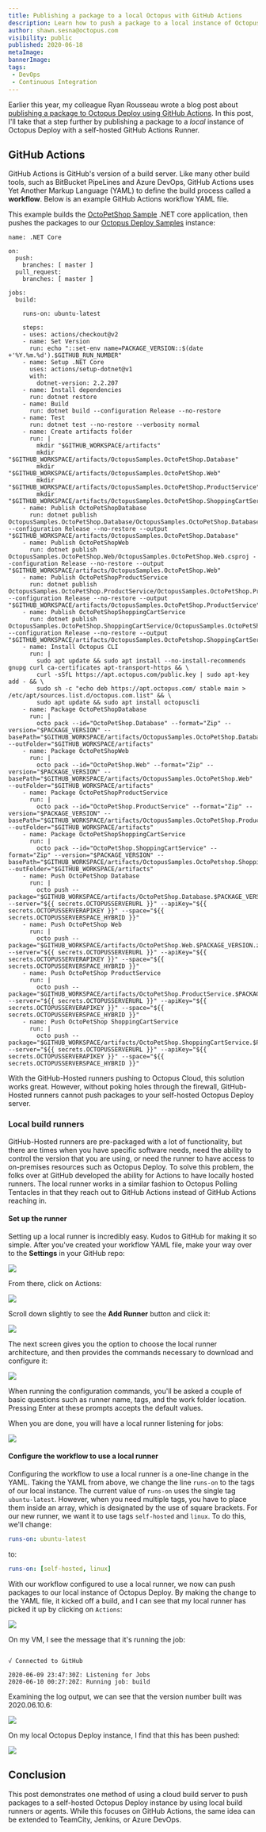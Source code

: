 ```yaml
---
title: Publishing a package to a local Octopus with GitHub Actions
description: Learn how to push a package to a local instance of Octopus Deploy with a GitHub Actions Runner
author: shawn.sesna@octopus.com
visibility: public
published: 2020-06-18
metaImage: 
bannerImage: 
tags:
 - DevOps
 - Continuous Integration
---
```


Earlier this year, my colleague Ryan Rousseau wrote a blog post about [publishing a package to Octopus Deploy using GitHub Actions](https://octopus.com/blog/publishing-a-package-to-octopus-with-github-actions).  In this post, I'll take that a step further by publishing a package to a *local* instance of Octopus Deploy with a self-hosted GitHub Actions Runner.

## GitHub Actions

GitHub Actions is GitHub's version of a build server.  Like many other build tools, such as BitBucket PipeLines and Azure DevOps, GitHub Actions uses Yet Another Markup Language (YAML) to define the build process called a **workflow**. Below is an example GitHub Actions workflow YAML file.  

This example builds the [OctoPetShop Sample](https://github.com/OctopusSamples/OctoPetShop) .NET core application, then pushes the packages to our [Octopus Deploy Samples](https://samples.octopus.app/) instance:

```
name: .NET Core 

on:
  push:
    branches: [ master ] 
  pull_request:
    branches: [ master ]

jobs:
  build:

    runs-on: ubuntu-latest 

    steps:
    - uses: actions/checkout@v2
    - name: Set Version
      run: echo "::set-env name=PACKAGE_VERSION::$(date +'%Y.%m.%d').$GITHUB_RUN_NUMBER"
    - name: Setup .NET Core
      uses: actions/setup-dotnet@v1
      with:
        dotnet-version: 2.2.207
    - name: Install dependencies
      run: dotnet restore
    - name: Build
      run: dotnet build --configuration Release --no-restore
    - name: Test
      run: dotnet test --no-restore --verbosity normal
    - name: Create artifacts folder
      run: |
        mkdir "$GITHUB_WORKSPACE/artifacts"
        mkdir "$GITHUB_WORKSPACE/artifacts/OctopusSamples.OctoPetShop.Database"
        mkdir "$GITHUB_WORKSPACE/artifacts/OctopusSamples.OctoPetShop.Web"
        mkdir "$GITHUB_WORKSPACE/artifacts/OctopusSamples.OctoPetShop.ProductService"
        mkdir "$GITHUB_WORKSPACE/artifacts/OctopusSamples.OctoPetShop.ShoppingCartService"
    - name: Publish OctoPetShopDatabase
      run: dotnet publish OctopusSamples.OctoPetShop.Database/OctopusSamples.OctoPetShop.Database.csproj --configuration Release --no-restore --output "$GITHUB_WORKSPACE/artifacts/OctopusSamples.OctoPetShop.Database"
    - name: Publish OctoPetShopWeb
      run: dotnet publish OctopusSamples.OctoPetShop.Web/OctopusSamples.OctoPetShop.Web.csproj --configuration Release --no-restore --output "$GITHUB_WORKSPACE/artifacts/OctopusSamples.OctoPetShop.Web"
    - name: Publish OctoPetShopProductService
      run: dotnet publish OctopusSamples.OctoPetShop.ProductService/OctopusSamples.OctoPetShop.ProductService.csproj --configuration Release --no-restore --output "$GITHUB_WORKSPACE/artifacts/OctopusSamples.OctoPetShop.ProductService"
    - name: Publish OctoPetShopShoppingCartService
      run: dotnet publish OctopusSamples.OctoPetShop.ShoppingCartService/OctopusSamples.OctoPetShop.ShoppingCartService.csproj --configuration Release --no-restore --output "$GITHUB_WORKSPACE/artifacts/OctopusSamples.OctoPetshop.ShoppingCartService"
    - name: Install Octopus CLI
      run: |
        sudo apt update && sudo apt install --no-install-recommends gnupg curl ca-certificates apt-transport-https && \
        curl -sSfL https://apt.octopus.com/public.key | sudo apt-key add - && \
        sudo sh -c "echo deb https://apt.octopus.com/ stable main > /etc/apt/sources.list.d/octopus.com.list" && \
        sudo apt update && sudo apt install octopuscli
    - name: Package OctoPetShopDatabase
      run: |
        octo pack --id="OctoPetShop.Database" --format="Zip" --version="$PACKAGE_VERSION" --basePath="$GITHUB_WORKSPACE/artifacts/OctopusSamples.OctoPetShop.Database" --outFolder="$GITHUB_WORKSPACE/artifacts"
    - name: Package OctoPetShopWeb
      run: |
        octo pack --id="OctoPetShop.Web" --format="Zip" --version="$PACKAGE_VERSION" --basePath="$GITHUB_WORKSPACE/artifacts/OctopusSamples.OctoPetShop.Web" --outFolder="$GITHUB_WORKSPACE/artifacts"
    - name: Package OctoPetShopProductService
      run: |
        octo pack --id="OctoPetShop.ProductService" --format="Zip" --version="$PACKAGE_VERSION" --basePath="$GITHUB_WORKSPACE/artifacts/OctopusSamples.OctoPetShop.ProductService" --outFolder="$GITHUB_WORKSPACE/artifacts"
    - name: Package OctoPetShopShoppingCartService
      run: |
        octo pack --id="OctoPetShop.ShoppingCartService" --format="Zip" --version="$PACKAGE_VERSION" --basePath="$GITHUB_WORKSPACE/artifacts/OctopusSamples.OctoPetshop.ShoppingCartService" --outFolder="$GITHUB_WORKSPACE/artifacts"
    - name: Push OctoPetShop Database
      run: |
        octo push --package="$GITHUB_WORKSPACE/artifacts/OctoPetShop.Database.$PACKAGE_VERSION.zip" --server="${{ secrets.OCTOPUSSERVERURL }}" --apiKey="${{ secrets.OCTOPUSSERVERAPIKEY }}" --space="${{ secrets.OCTOPUSSERVERSPACE_HYBRID }}"
    - name: Push OctoPetShop Web
      run: |
        octo push --package="$GITHUB_WORKSPACE/artifacts/OctoPetShop.Web.$PACKAGE_VERSION.zip" --server="${{ secrets.OCTOPUSSERVERURL }}" --apiKey="${{ secrets.OCTOPUSSERVERAPIKEY }}" --space="${{ secrets.OCTOPUSSERVERSPACE_HYBRID }}"
    - name: Push OctoPetShop ProductService
      run: |
        octo push --package="$GITHUB_WORKSPACE/artifacts/OctoPetShop.ProductService.$PACKAGE_VERSION.zip" --server="${{ secrets.OCTOPUSSERVERURL }}" --apiKey="${{ secrets.OCTOPUSSERVERAPIKEY }}" --space="${{ secrets.OCTOPUSSERVERSPACE_HYBRID }}"
    - name: Push OctoPetShop ShoppingCartService
      run: |
        octo push --package="$GITHUB_WORKSPACE/artifacts/OctoPetShop.ShoppingCartService.$PACKAGE_VERSION.zip" --server="${{ secrets.OCTOPUSSERVERURL }}" --apiKey="${{ secrets.OCTOPUSSERVERAPIKEY }}" --space="${{ secrets.OCTOPUSSERVERSPACE_HYBRID }}"
```

With the GitHub-Hosted runners pushing to Octopus Cloud, this solution works great. However, without poking holes through the firewall, GitHub-Hosted runners cannot push packages to your self-hosted Octopus Deploy server.

### Local build runners

GitHub-Hosted runners are pre-packaged with a lot of functionality, but there are times when you have specific software needs, need the ability to control the version that you are using, or need the runner to have access to on-premises resources such as Octopus Deploy.  To solve this problem, the folks over at GitHub developed the ability for Actions to have locally hosted runners.  The local runner works in a similar fashion to Octopus Polling Tentacles in that they reach out to GitHub Actions instead of GitHub Actions reaching in.  

#### Set up the runner

Setting up a local runner is incredibly easy. Kudos to GitHub for making it so simple.  After you've created your workflow YAML file, make your way over to the **Settings** in your GitHub repo:

![](github-actions-settings.png)

From there, click on Actions:

![](github-actions-settings-actions.png)

Scroll down slightly to see the **Add Runner** button and click it:

![](github-actions-add-runner.png)

The next screen gives you the option to choose the local runner architecture, and then provides the commands necessary to download and configure it:

![](github-actions-runner-choices.png)

When running the configuration commands, you'll be asked a couple of basic questions such as runner name, tags, and the work folder location.  Pressing Enter at these prompts accepts the default values.

When you are done, you will have a local runner listening for jobs:

![](github-actions-local-runner.png)

#### Configure the workflow to use a local runner

Configuring the workflow to use a local runner is a one-line change in the YAML.  Taking the YAML from above, we change the line `runs-on` to the tags of our local instance.  The current value of `runs-on` uses the single tag `ubuntu-latest`.  However, when you need multiple tags, you have to place them inside an array, which is designated by the use of square brackets.  For our new runner, we want it to use tags `self-hosted` and `linux`.  To do this, we'll change:

```yaml
runs-on: ubuntu-latest 
```

to:

```yaml
runs-on: [self-hosted, linux]
```

With our workflow configured to use a local runner, we now can push packages to our local instance of Octopus Deploy. By making the change to the YAML file, it kicked off a build, and I can see that my local runner has picked it up by clicking on `Actions`:

![](github-actions-build.png)

On my VM, I see the message that it's running the job:

```

√ Connected to GitHub

2020-06-09 23:47:30Z: Listening for Jobs
2020-06-10 00:27:20Z: Running job: build
```

Examining the log output, we can see that the version number built was 2020.06.10.6:

![](github-actions-build-log.png)

On my local Octopus Deploy instance, I find that this has been pushed:

![](octopus-library-packages.png)

## Conclusion

This post demonstrates one method of using a cloud build server to push packages to a self-hosted Octopus Deploy instance by using local build runners or agents.  While this focuses on GitHub Actions, the same idea can be extended to TeamCity, Jenkins, or Azure DevOps.
